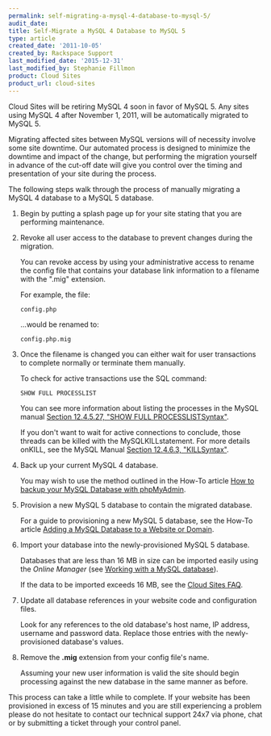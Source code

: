```yaml
---
permalink: self-migrating-a-mysql-4-database-to-mysql-5/
audit_date:
title: Self-Migrate a MySQL 4 Database to MySQL 5
type: article
created_date: '2011-10-05'
created_by: Rackspace Support
last_modified_date: '2015-12-31'
last_modified_by: Stephanie Fillmon
product: Cloud Sites
product_url: cloud-sites
---
```


Cloud Sites will be retiring MySQL 4 soon in favor of MySQL 5. Any sites
using MySQL 4 after November 1, 2011, will be automatically migrated to
MySQL 5.

Migrating affected sites between MySQL versions will of necessity
involve some site downtime. Our automated process is designed to
minimize the downtime and impact of the change, but performing the
migration yourself in advance of the cut-off date will give you control
over the timing and presentation of your site during the process.

The following steps walk through the process of manually migrating a
MySQL 4 database to a MySQL 5 database.

1.  Begin by putting a splash page up for your site stating that you
    are performing maintenance.

2.  Revoke all user access to the database to prevent changes during
    the migration.

    You can revoke access by using your administrative access to rename
    the config file that contains your database link information to a
    filename with the ".mig" extension.

    For example, the file:

        config.php

    ...would be renamed to:

        config.php.mig

3.  Once the filename is changed you can either wait for user
    transactions to complete normally or terminate them manually.

    To check for active transactions use the SQL command:

        SHOW FULL PROCESSLIST

    You can see more information about listing the processes in the
    MySQL manual [Section 12.4.5.27, "SHOW FULL PROCESSLISTSyntax"](http://dev.mysql.com/doc/refman/5.0/en/show-processlist.html).

    If you don't want to wait for active connections to conclude, those
    threads can be killed with the MySQLKILLstatement. For more details
    onKILL, see the MySQL Manual [Section 12.4.6.3, "KILLSyntax"](http://dev.mysql.com/doc/refman/5.0/en/kill.html).

4.  Back up your current MySQL 4 database.

    You may wish to use the method outlined in the How-To
    article [How to backup your MySQL Database with phpMyAdmin](/how-to/backup-your-mysql-database-with-phpmyadmin).

5.  Provision a new MySQL 5 database to contain the
    migrated database.

    For a guide to provisioning a new MySQL 5 database, see the
    How-To article [Adding a MySQL Database to a Website or Domain](/how-to/rackspace-cloud-sites-essentials-mysql-databases).

6.  Import your database into the newly-provisioned MySQL
    5 database.

    Databases that are less than 16 MB in size can be imported easily
    using the *Online Manager* (see [Working with a MySQL database](/how-to/rackspace-cloud-sites-essentials-phpmyadmin-database-management-interface)).

    If the data to be imported exceeds 16 MB, see the [Cloud Sites FAQ](/how-to/cloud-sites-faq).

7.  Update all database references in your website code and
    configuration files.

    Look for any references to the old database's host name, IP address,
    username and password data. Replace those entries with the
    newly-provisioned database's values.

8.  Remove the **.mig** extension from your config file's name.

    Assuming your new user information is valid the site should begin
    processing against the new database in the same manner as before.

This process can take a little while to complete. If your website has
been provisioned in excess of 15 minutes and you are still experiencing
a problem please do not hesitate to contact our technical support 24x7
via phone, chat or by submitting a ticket through your control panel.
